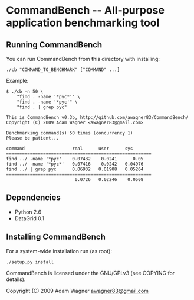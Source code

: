 CommandBench -- All-purpose application benchmarking tool
=========================================================================

Running CommandBench
--------------------

You can run CommandBench from this directory with installing:

    ./cb "COMMAND_TO_BENCHMARK" ["COMMAND" ...]

Example:

    $ ./cb -n 50 \
        "find . -name '*pyc*'" \
        "find . -name '*pyc'" \
        "find . | grep pyc"

    This is CommandBench v0.3b, http://github.com/awagner83/CommandBench/
    Copyright (C) 2009 Adam Wagner <awagner83@gmail.com>

    Benchmarking command(s) 50 times (concurrency 1)
    Please be patient...

    command                  real      user      sys
    =======================================================
    find ../ -name '*pyc'    0.07432    0.0241      0.05
    find ../ -name '*pyc*'   0.07416    0.0242   0.04976
    find ../ | grep pyc      0.06932   0.01908   0.05264
    =======================================================
                              0.0726   0.02246    0.0508


Dependencies
------------

*   Python 2.6
*   DataGrid 0.1

Installing CommandBench
-----------------------

For a system-wide installation run (as root):

    ./setup.py install


CommandBench is licensed under the GNU/GPLv3 (see COPYING for details).

Copyright (C) 2009 Adam Wagner <awagner83@gmail.com>
